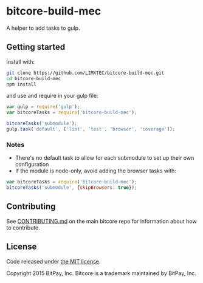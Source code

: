 # bitcore-build-mec

A helper to add tasks to gulp.

## Getting started

Install with:

```sh
git clone https://github.com/LIMXTEC/bitcore-build-mec.git
cd bitcore-build-mec
npm install
```

and use and require in your gulp file: 

```javascript
var gulp = require('gulp');
var bitcoreTasks = require('bitcore-build-mec');

bitcoreTasks('submodule');
gulp.task('default', ['lint', 'test', 'browser', 'coverage']);
```

### Notes

* There's no default task to allow for each submodule to set up their own configuration
* If the module is node-only, avoid adding the browser tasks with:
```javascript
var bitcoreTasks = require('bitcore-build-mec');
bitcoreTasks('submodule', {skipBrowsers: true});
```

## Contributing

See [CONTRIBUTING.md](https://github.com/bitpay/bitcore) on the main bitcore repo for information about how to contribute.

## License

Code released under [the MIT license](https://github.com/bitpay/bitcore/blob/master/LICENSE).

Copyright 2015 BitPay, Inc. Bitcore is a trademark maintained by BitPay, Inc.

